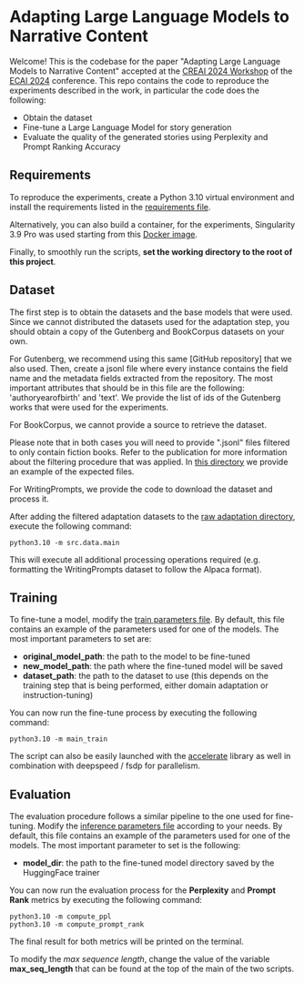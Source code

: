# Adapting Large Language Models to Narrative Content

Welcome! This is the codebase for the paper "Adapting Large Language Models to Narrative Content" accepted at the [CREAI 2024 Workshop](https://creai.github.io/creai2024/) of the [ECAI 2024](https://www.ecai2024.eu/) conference. 
This repo contains the code to reproduce the experiments described in the work, in particular the code does the following:

- Obtain the dataset
- Fine-tune a Large Language Model for story generation
- Evaluate the quality of the generated stories using Perplexity and Prompt Ranking Accuracy

## Requirements

To reproduce the experiments, create a Python 3.10 virtual environment and install the requirements listed in the [requirements file](requirements.txt).

Alternatively, you can also build a container, for the experiments, Singularity 3.9 Pro was used starting from this [Docker image]([nvidia/cuda:12.1.0-cudnn8-devel-ubuntu20.04](https://hub.docker.com/layers/nvidia/cuda/12.1.0-cudnn8-devel-ubuntu20.04/images/sha256-da5f69611ae7526fbd23f8f8edb06d1818a782f1bbed7b6508efca1cd8d87777?context=explore)).

Finally, to smoothly run the scripts, **set the working directory to the root of this project**.

## Dataset

The first step is to obtain the datasets and the base models that were used. Since we cannot distributed the datasets used for the adaptation step, you should obtain a copy of the Gutenberg and BookCorpus datasets on your own. 

For Gutenberg, we recommend using this same [GitHub repository] that we also used. Then, create a jsonl file where every instance contains the field name and the metadata fields extracted from the repository. The most important attributes that should be in this file are the following: 'authoryearofbirth' and 'text'. 
We provide the list of ids of the Gutenberg works that were used for the experiments.

For BookCorpus, we cannot provide a source to retrieve the dataset. 

Please note that in both cases you will need to provide ".jsonl" files filtered to only contain fiction books. Refer to the publication for more information about the filtering procedure that was applied.
In [this directory](/data/adaptation/raw) we provide an example of the expected files.

For WritingPrompts, we provide the code to download the dataset and process it.

After adding the filtered adaptation datasets to the [raw adaptation directory](/data/adaptation/raw), execute the following command:

    python3.10 -m src.data.main

This will execute all additional processing operations required (e.g. formatting the WritingPrompts dataset to follow the Alpaca format).

## Training

To fine-tune a model, modify the [train parameters file](parameters/parameters_train.yaml). By default, this file contains an example of the parameters used for one of the models. The most important parameters to set are:

- **original_model_path**: the path to the model to be fine-tuned
- **new_model_path**: the path where the fine-tuned model will be saved
- **dataset_path**: the path to the dataset to use (this depends on the training step that is being performed, either domain adaptation or instruction-tuning)

You can now run the fine-tune process by executing the following command:

    python3.10 -m main_train

The script can also be easily launched with the [accelerate](https://huggingface.co/docs/accelerate/index) library as well in combination with deepspeed / fsdp for parallelism.

## Evaluation

The evaluation procedure follows a similar pipeline to the one used for fine-tuning. Modify the [inference parameters file](parameters/parameters_inference.yaml) according to your needs. By default, this file contains an example of the parameters used for one of the models. The most important parameter to set is the following:

- **model_dir**: the path to the fine-tuned model directory saved by the HuggingFace trainer

You can now run the evaluation process for the **Perplexity** and **Prompt Rank** metrics by executing the following command:

    python3.10 -m compute_ppl
    python3.10 -m compute_prompt_rank

The final result for both metrics will be printed on the terminal.

To modify the *max sequence length*, change the value of the variable **max_seq_length** that can be found at the top of the main of the two scripts.
